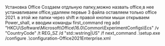 Установка Office
Создаем отдльную папку,можно назвать office,в нее устанавливаем office,удаляем первые 3 файла оставляем только office 2021.
в этой же папки через shift и правой кнопки мыши открываем Power_shall, и вводим команды
first_command
reg add "HKCU\Software\Microsoft\Office\16.0\Common\ExperimentConfigs\Ecs" /v "CountryCode" /t REG_SZ /d "std::wstring|US" /f
next_command
.\setup.exe /configure .\configuration-Office2021Enterprise.xml

